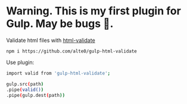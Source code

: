 # Warning. This is my first plugin for Gulp. May be bugs 🐜.
Validate html files with [html-validate](https://html-validate.org/)

`
npm i https://github.com/alte0/gulp-html-validate
`

Use plugin:

```sh
import valid from 'gulp-html-validate';

gulp.src(path)
.pipe(valid())
.pipe(gulp.dest(path))
```
